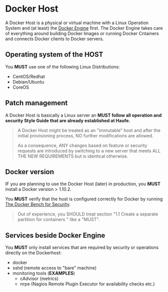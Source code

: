 # Docker Host

A Docker Host is a physical or virtual machine with a Linux Operation System and (at least) the [Docker Engine](DockerEngine.md) first. The Docker Engine takes care of everything around building Docker Images or running Docker Cntainers and connects Docker clients to Docker servers.

## Operating system of the HOST

You **MUST** use one of the following Linux Distributions:

- CentOS/Redhat
- Debian/Ubuntu
- CoreOS

## Patch management

A Docker Host is basically a Linux server an **MUST follow all operation and security **Style Guide** that are already established at Haufe.**

> A Docker Host might be treated as an "immutable" host and after the initial provisioning process, NO further modifications are allowed. 
> 
> As a consequence, ANY changes based on feature or security requests are introduced by switching to a new server that meets ALL THE NEW REQUIREMENTS but is identical otherwise.

## Docker version

IF you are planning to use the Docker Host (later) in production,
you **MUST** install a Docker version > 1.10.2.

You **MUST** verify that the host is configured correctly for
Docker by running [The Docker Bench for Security](https://github.com/docker/docker-bench-security).

> Out of experience, you SHOULD treat section
"1.1 Create a separate partition for containers " like a "MUST".

## Services beside Docker Engine

You **MUST** only install services that are required by
security or operations directly on the Dockerhost:

- docker
- sshd (remote access to "bare" machine)
- monitoring tools (**EXAMPLES**)
  - cAdvisor (metrics)
  - nrpe (Nagios Remote Plugin Executor for availability checks etc.)
